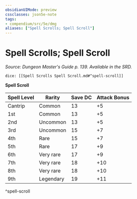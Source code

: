 ```yaml
---
obsidianUIMode: preview
cssclasses: json5e-note
tags:
- compendium/src/5e/dmg
aliases: ["Spell Scrolls; Spell Scroll"]
---
```

# Spell Scrolls; Spell Scroll
*Source: Dungeon Master's Guide p. 139. Available in the SRD.* 

`dice: [[Spell Scrolls Spell Scroll.md#^spell-scroll]]`

**Spell Scroll**

| Spell Level | Rarity | Save DC | Attack Bonus |
|-------------|--------|---------|--------------|
| Cantrip | Common | 13 | +5  |
| 1st | Common | 13 | +5  |
| 2nd | Uncommon | 13 | +5  |
| 3rd | Uncommon | 15 | +7 |
| 4th | Rare | 15 | +7 |
| 5th | Rare | 17 | +9 |
| 6th | Very rare | 17 | +9 |
| 7th | Very rare | 18 | +10 |
| 8th | Very rare | 18 | +10 |
| 9th | Legendary | 19 | +11 |
^spell-scroll